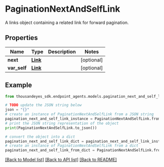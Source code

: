 # PaginationNextAndSelfLink

A links object containing a related link for forward pagination.

## Properties

Name | Type | Description | Notes
------------ | ------------- | ------------- | -------------
**next** | [**Link**](Link.md) |  | [optional] 
**var_self** | [**Link**](Link.md) |  | [optional] 

## Example

```python
from thousandeyes_sdk.endpoint_agents.models.pagination_next_and_self_link import PaginationNextAndSelfLink

# TODO update the JSON string below
json = "{}"
# create an instance of PaginationNextAndSelfLink from a JSON string
pagination_next_and_self_link_instance = PaginationNextAndSelfLink.from_json(json)
# print the JSON string representation of the object
print(PaginationNextAndSelfLink.to_json())

# convert the object into a dict
pagination_next_and_self_link_dict = pagination_next_and_self_link_instance.to_dict()
# create an instance of PaginationNextAndSelfLink from a dict
pagination_next_and_self_link_from_dict = PaginationNextAndSelfLink.from_dict(pagination_next_and_self_link_dict)
```
[[Back to Model list]](../README.md#documentation-for-models) [[Back to API list]](../README.md#documentation-for-api-endpoints) [[Back to README]](../README.md)


